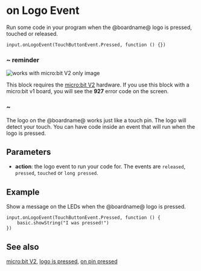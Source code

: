 # on Logo Event

Run some code in your program when the @boardname@ logo is pressed, touched or released.

```sig
input.onLogoEvent(TouchButtonEvent.Pressed, function () {})
```

### ~ reminder

![works with micro:bit V2 only image](/static/v2/v2-only.png)

This block requires the [micro:bit V2](/device/v2) hardware. If you use this block with a micro:bit v1 board, you will see the **927** error code on the screen.

### ~

The logo on the @boardname@ works just like a touch pin. The logo will detect your touch. You can have code inside an event that will run when the logo is pressed.

## Parameters

* **action**: the logo event to run your code for. The events are ``released``, ``pressed``, ``touched`` or ``long pressed``.

## Example

Show a message on the LEDs when the @boardname@ logo is pressed.

```blocks
input.onLogoEvent(TouchButtonEvent.Pressed, function () {
    basic.showString("I was pressed!")
})
```

## See also

[micro:bit V2](/device/v2),
[logo is pressed](/reference/input/logo-is-pressed),
[on pin pressed](/reference/input/on-logo-released)
